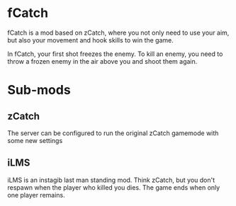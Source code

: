 # fCatch
fCatch is a mod based on zCatch, where you not only need to use your aim, but also your movement and hook skills to win the game.

In fCatch, your first shot freezes the enemy. To kill an enemy, you need to throw a frozen enemy in the air above you and shoot them again.

# Sub-mods
## zCatch
The server can be configured to run the original zCatch gamemode with some new settings

## iLMS
iLMS is an instagib last man standing mod. Think zCatch, but you don't respawn when the player who killed you dies.
The game ends when only one player remains.